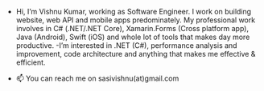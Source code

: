 - Hi, I’m Vishnu Kumar, working as Software Engineer. I work on building website, web API and mobile apps predominately. My professional work involves in C# (.NET/.NET Core), Xamarin.Forms (Cross platform app), Java (Android), Swift (iOS) and whole lot of tools that makes day more productive.
-I’m interested in .NET (C#), performance analysis and improvement, code architecture and anything that makes me effective & efficient.


- 📫 You can reach me on sasivishnu(at)gmail.com

<!---
sasivishnu/sasivishnu is a ✨ special ✨ repository because its `README.md` (this file) appears on your GitHub profile.
You can click the Preview link to take a look at your changes.
--->
